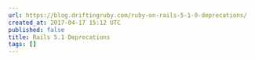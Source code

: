 ```yaml
---
url: https://blog.driftingruby.com/ruby-on-rails-5-1-0-deprecations/
created_at: 2017-04-17 15:12 UTC
published: false
title: Rails 5.1 Deprecations
tags: []
---
```




